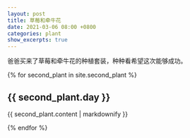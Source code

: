 ```yaml
---
layout: post
title: 草莓和牵牛花
date: 2021-03-06 08:00 +0800
categories: plant
show_excerpts: true
---
```


爸爸买来了草莓和牵牛花的种植套装，种种看希望这次能够成功。

{% for second_plant in site.second_plant %}
  <h2>{{ second_plant.day }}</h2>
  <p>{{ second_plant.content | markdownify }}</p>
{% endfor %}
